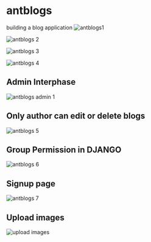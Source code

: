 # antblogs
building a blog application
![antblogs1](https://user-images.githubusercontent.com/106687804/185952497-37f55af3-e792-47a2-ba97-1eeb3a97829c.JPG)

![antblogs 2](https://user-images.githubusercontent.com/106687804/185952539-720cf52a-8751-4d7c-9fb4-ae7395ccd86f.JPG)

![antblogs 3](https://user-images.githubusercontent.com/106687804/185952571-88f854b2-eb64-43e5-aebf-4716a045c6c1.JPG)

![antblogs 4](https://user-images.githubusercontent.com/106687804/185952601-330bf8f7-41cc-4048-9a14-561260dcb1d9.JPG)
<h2>Admin Interphase</h2>

![antblogs admin 1](https://user-images.githubusercontent.com/106687804/186314279-504eda39-8325-4d51-a147-5ce838088ba1.JPG)
<h2>Only author can edit or delete blogs</h2>

![antblogs 5](https://user-images.githubusercontent.com/106687804/186314676-551c848c-5820-4d0a-9e8d-a8ebdbd36eff.JPG)
<h2>Group Permission in DJANGO</h2>

![antblogs 6](https://user-images.githubusercontent.com/106687804/186315394-cc109d1f-7790-4de5-86b9-01c2c82a6192.JPG)
<h2>Signup page</h2>

![antblogs 7](https://user-images.githubusercontent.com/106687804/186314933-50a62859-abc3-4588-b2a1-e25094fadb0e.JPG)

<h2>Upload images</h2>

![upload images](https://user-images.githubusercontent.com/106687804/186415121-85bbe322-78a5-4cb9-ab0b-62215c8d6a74.JPG)
